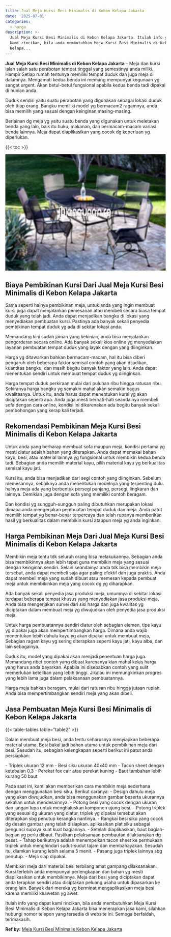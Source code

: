 ```yaml
---
title: Jual Meja Kursi Besi Minimalis di Kebon Kelapa Jakarta
date: '2025-07-01'
categories:
  - harga
description: >-
  Jual Meja Kursi Besi Minimalis di Kebon Kelapa Jakarta. Itulah info yang dapat
  kami rincikan, bila anda membutuhkan Meja Kursi Besi Minimalis di Kebon
  Kelapa...
---
```


**Jual Meja Kursi Besi Minimalis di Kebon Kelapa Jakarta** – Meja dan kursi ialah salah satu perabotan tempat tinggal yang semestinya anda miliki. Hampir Setiap rumah tentunya memiliki tempat duduk dan juga meja di dalamnya. Mengamati kedua benda ini memang mempunyai kegunaan yg sangat urgent. Akan betul-betul fungsional apabila kedua benda tadi dipakai di hunian anda.

Duduk sendiri yaitu suatu perabotan yang digunakan sebagai lokasi duduk oleh ttiap orang. Bangku memiliki model yg bermacam2 ragamnya, anda bisa memilih yang sesuai dengan keinginan masing-masing.

Berlainan dg meja yg yaitu suatu benda yang digunakan untuk meletakan benda yang lain, baik itu buku, makanan, dan bermacam-macam variasi benda lainnya. Meja dapat diaplikasikan yang cocok dg keperluan yg diperlukan.

{{< toc >}}

![Jual Meja Kursi Besi Minimalis di Kebon Kelapa Jakarta](/images/jual-meja-besi-murah12.png)

## Biaya Pembikinan Kursi Dari Jual Meja Kursi Besi Minimalis di Kebon Kelapa Jakarta

Sama seperti halnya pembikinan meja, untuk anda yang ingin membuat kursi juga dapat menjalankan pemesanan atau membeli secara biasa tempat duduk yang telah jadi. Anda dapat menjadikan bangku di lokasi yang menyediakan pembuatan kursi. Pastinya ada banyak sekali penyedia pembikinan tempat duduk yg ada di sekitar lokasi anda.

Memandang kini sudah jaman yang kekinian, anda bisa menjalankan pengorderan secara online. Ada banyak sekali kios online yg menyediakan layanan pembuatan tempat duduk yang layak dengan yang diinginkan.

Harga yg ditawarkan bahkan bermacam-macam, hal itu bisa diberi pengaruh oleh beberapa faktor semisal contoh yang akan dijadikan, kuantitas bangku, dan masih begitu banyak faktor yang lain. Anda dapat menentukan sendiri untuk membuat tempat duduk yg diinginkan.

Harga tempat duduk perkiraan mulai dari puluhan ribu hingga ratusan ribu. Sekiranya harga bangku yg semakin mahal akan semakin bagus kwalitasnya. Untuk itu, anda harus dapat menentukan kursi yg akan diciptakan seperti apa. Anda juga mesti berhati-hati seandainya membeli sofa dengan cara online, kondisi ini dikarenakan ada begitu banyak sekali pembohongan yang kerap kali terjadi.

## Rekomendasi Pembikinan Meja Kursi Besi Minimalis di Kebon Kelapa Jakarta

Untuk anda yang berharap membuat sofa maupun meja, kondisi pertama yg mesti diatur adalah bahan yang diterapkan. Anda dapat memakai bahan kayu, besi, atau material lainnya yg fungsional untuk membikin kedua benda tadi. Sebagian anda memilih material kayu, pilih material kayu yg berkualitas semisal kayu jati.

Kursi itu, anda bisa menjadikan dari segi contoh yang diinginkan. Sebelum memesannya, sebaiknya anda menentukan modelnya yang terpenting dulu. halnya meja ada yang berbentuk persegi panjang, persegi, lingkaran dan lainnya. Demikian juga dengan sofa yang memiliki contoh beragam.

Dan kondisi yg sungguh-sungguh paling dibutuhkan merupakan lokasi dimana anda mengerjakan pembuatan tempat duduk dan meja. Anda patut memilih tempat yg benar-benar terpercaya dan telah rupanya memberikan hasil yg berkualitas dalam membikin kursi ataupun meja yg anda inginkan.

## Harga Pembikinan Meja Dari Jual Meja Kursi Besi Minimalis di Kebon Kelapa Jakarta

Membikin meja tentu tdk seluruh orang bisa melakukannya. Sebagian anda bisa membikinnya akan lebih tepat guna membikin meja yang sesuai dengan keinginan sendiri. Selain seandainya anda tdk bisa membikin meja tersebut, anda dapat membeli saja agar paling efektif dan juga praktis. Anda dapat membeli meja yang sudah dibuat atau memesan kepada pembuat meja untuk membikinkan meja yang cocok dg yg diharapkan.

Ada banyak sekali penyedia jasa produksi meja, umumnya di sekitar lokasi terdapat beberapa tempat khusus yang menyediakan jasa produksi meja. Anda bisa mengerjakan survei dari sisi harga dan juga kwalitas yg diciptakan dalam membuat meja yg diwujudkan oleh penyedia jasa produksi meja.

Untuk harga pembuatannya sendiri diatur oleh sebagian elemen, tipe kayu yg dipakai juga akan mempertimbangkan harga. Dimana anda wajib menentukan lebih dahulu kayu yg akan dipakai untuk membuat meja, Sebagian ragam kayu yg sering diterapkan seperti kayu jati, kayu alba, dan lain sebagainya.

Duduk itu, model yang dipakai akan menjadi penentuan harga juga. Memandang ribet contoh yang dibuat karenanya kian mahal kelas harga yang harus anda bayarkan. Apabila ini disebabkan contoh yang sulit memerlukan ketelitian yang lebih tinggi. Jikalau ini memungkinkan progres yang lebih lama juga dalam pelaksanaan pembuatannya.

Harga meja bahkan beragam, mulai dari ratusan ribu hingga jutaan rupiah. Anda bisa mempertimbangkan sendiri meja yang akan dibeli.

## Jasa Pembuatan Meja Kursi Besi Minimalis di Kebon Kelapa Jakarta

{{< table-tables table="table2" >}}

Dalam membuat meja besi, anda tentu seharusnya menyiapkan beberapa material utama. Besi bakal jadi bahan utama untuk pembikinan meja dari besi. Sesudah itu, sebagian kelengkapan seperti berikut ini patut anda persiapkan:

\- Triplek ukuran 12 mm - Besi siku ukuran 40x40 mm - Tacon sheet dengan ketebalan 0,3 - Perekat fox cair atau perekat kuning - Baut tambahan lebih kurang 50 baut

Pada saat ini, kami akan memberikan cara membikin meja sederhana dengan menggunakan besi siku. Berikut caranya: - Design dahulu meja yang akan diwujudkan, anda bisa menggunakan gambar beserta ukurannya sekalian untuk mendesainnya. - Potong besi yang cocok dengan ukuran dan jangan lupa untuk menghaluskan komponen ujung besi. - Potong triplek yang sesuai dg ukuran yang diatur, triplek yg dipakai tersebut akan diterapkan sbg penutup kerangka nantinya. - Rangkai besi siku yang cocok dg desain gambar yang telah disiapkan. aplikasikan plat siku sebagai pengunci supaya kuat kuat bagiannya. - Setelah diaplikasikan, baut bagian-bagian yg perlu dibaut. Pastikan pelaksanaan pembautan dilaksanakan dg pesat. - Tahap berikutnya adalah menempelkan tacon sheet ke permukaan triplek untuk menghindari sudut-sudut tajam dan membahayakan. Sesudah itu, diamkan kurang lebih selama 5 menit. - Pasang juga triplek lainnya sbg penutup. - Meja siap dipakai.

Membikin meja dari material besi terbilang amat gampang dilaksanakan. Kursi terlebih anda mempunyai perlengkapan dan bahan yg mesti diaplikasikan untuk membikinnya. Meja dari besi yang diciptakan dapat anda terapkan sendiri atau diciptakan peluang usaha untuk dipasarkan ke orang lain. Banyak dari mereka yg berminat mengaplikasikan meja besi karena memiliki keawetan yg awet.

Itulah info yang dapat kami rincikan, bila anda membutuhkan Meja Kursi Besi Minimalis di Kebon Kelapa Jakarta bisa menerapkan jasa kami, silahkan hubungi nomor telepon yang tersedia di website ini. Semoga berfaidah, terimakasih.

**Ref by:** [Meja Kursi Besi Minimalis Kebon Kelapa Jakarta](https://id.wikipedia.org/wiki/Meja)
